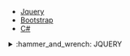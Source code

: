 - [Jquery](https://github.com/b-tekinli/WT1976-WEB#jquery-nedir-)
- [Bootstrap]()
- [C#]()

<details>
  
  <summary>:hammer_and_wrench: JQUERY</summary>

# jQuery nedir? <br />

![jquery](https://github.com/b-tekinli/WT1976-WEB/blob/main/images/jquery.png)

Küçük boyutlu, hızlı ve zengin özellikli bir JavaScript kütüphanesidir.

Normalde JavaScript ile yaptığınız birçok işlemi daha az kodla ve
daha basit şekilde yapmanıza yardımcı olur.

Çok sayıda tarayıcıda sorunsuz çalışır ve geliştirmeye açıktır.

Piyasada jQuery ile geliştirilmiş herkesin kullanıma açık ve ücretsiz
birçok eklenti ve kütüphane de bulunmaktadır.

<br />

jQuery ile yapılabilecekler:

- HTML dökümanında gezinme ve manipülasyon (traversal & manipulation)
- Olay Yönetimi (event handling)
- Animasyon
- Ajax

<br />

![domTree](https://github.com/b-tekinli/WT1976-WEB/blob/main/images/domTree.png)
![domReady](https://github.com/b-tekinli/WT1976-WEB/blob/main/images/domReady.jpg)

<br />

Faydalı linkler:
- jQuery hakkında her şey ==> https://oscarotero.com/jquery/
- jQuery w3schools ==> https://www.w3schools.com/jquery/

</details>
